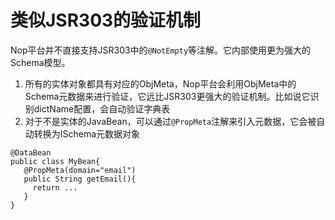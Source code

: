 # 类似JSR303的验证机制

Nop平台并不直接支持JSR303中的`@NotEmpty`等注解。它内部使用更为强大的Schema模型。

1. 所有的实体对象都具有对应的ObjMeta，Nop平台会利用ObjMeta中的Schema元数据来进行验证，它远比JSR303更强大的验证机制。比如说它识别dictName配置，会自动验证字典表
2. 对于不是实体的JavaBean，可以通过`@PropMeta`注解来引入元数据，它会被自动转换为ISchema元数据对象

```
@DataBean
public class MyBean{
   @PropMeta(domain="email")
   public String getEmail(){
     return ...
   }
}
```
